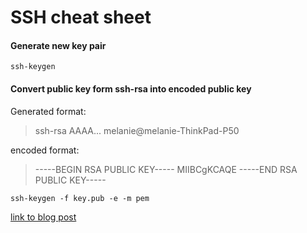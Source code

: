 # SSH cheat sheet

#### Generate new key pair
``ssh-keygen``

#### Convert public key form ssh-rsa into encoded public key

Generated format:
> ssh-rsa AAAA... melanie@melanie-ThinkPad-P50

encoded format:
> -----BEGIN RSA PUBLIC KEY-----
MIIBCgKCAQE
-----END RSA PUBLIC KEY-----



``ssh-keygen -f key.pub -e -m pem``

[link to blog post](https://blog.oddbit.com/post/2011-05-08-converting-openssh-public-keys/)
